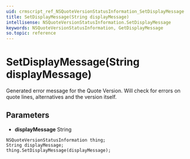 ```yaml
---
uid: crmscript_ref_NSQuoteVersionStatusInformation_SetDisplayMessage
title: SetDisplayMessage(String displayMessage)
intellisense: NSQuoteVersionStatusInformation.SetDisplayMessage
keywords: NSQuoteVersionStatusInformation, GetDisplayMessage
so.topic: reference
---
```


# SetDisplayMessage(String displayMessage)

Generated error message for the Quote Version. Will check for errors on quote lines, alternatives and the version itself.

## Parameters

* **displayMessage** String

```crmscript
NSQuoteVersionStatusInformation thing;
String displayMessage;
thing.SetDisplayMessage(displayMessage);
```

